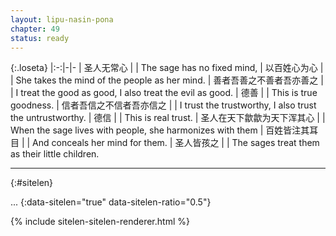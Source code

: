 ```yaml
---
layout: lipu-nasin-pona
chapter: 49
status: ready
---
```


{:.loseta}
|:-:|-|-
| 圣人无常心     |  | The sage has no fixed mind,
| 以百姓心为心   |  | She takes the mind of the people as her mind.
| 善者吾善之<wbr/>不善者吾亦善之   |  | I treat the good as good, I also treat the evil as good.
| 德善           |  | This is true goodness.
| 信者吾信之<wbr/>不信者吾亦信之   |  | I trust the trustworthy, I also trust the untrustworthy.
| 德信           |  | This is real trust.
| 圣人在天下<wbr/>歙歙为天下浑其心 |  | When the sage lives with people, she harmonizes with them
| 百姓皆注其耳目 |  | And conceals her mind for them.
| 圣人皆孩之     |  | The sages treat them as their little children.

-------
{:#sitelen}

...
{:data-sitelen="true" data-sitelen-ratio="0.5"}

{% include sitelen-sitelen-renderer.html %}
